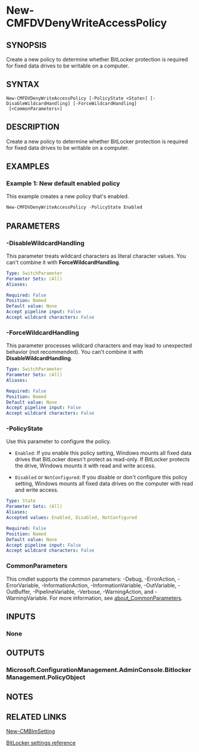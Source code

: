 ﻿---
external help file: AdminUI.PS.dll-Help.xml
Module Name: ConfigurationManager
ms.date: 08/13/2020
online version:
schema: 2.0.0
---

# New-CMFDVDenyWriteAccessPolicy

## SYNOPSIS

Create a new policy to determine whether BitLocker protection is required for fixed data drives to be writable on a computer.

## SYNTAX

```
New-CMFDVDenyWriteAccessPolicy [-PolicyState <State>] [-DisableWildcardHandling] [-ForceWildcardHandling]
 [<CommonParameters>]
```

## DESCRIPTION

Create a new policy to determine whether BitLocker protection is required for fixed data drives to be writable on a computer.

## EXAMPLES

### Example 1: New default enabled policy

This example creates a new policy that's enabled.

```powershell
New-CMFDVDenyWriteAccessPolicy -PolicyState Enabled
```

## PARAMETERS

### -DisableWildcardHandling

This parameter treats wildcard characters as literal character values. You can't combine it with **ForceWildcardHandling**.

```yaml
Type: SwitchParameter
Parameter Sets: (All)
Aliases:

Required: False
Position: Named
Default value: None
Accept pipeline input: False
Accept wildcard characters: False
```

### -ForceWildcardHandling

This parameter processes wildcard characters and may lead to unexpected behavior (not recommended). You can't combine it with **DisableWildcardHandling**.

```yaml
Type: SwitchParameter
Parameter Sets: (All)
Aliases:

Required: False
Position: Named
Default value: None
Accept pipeline input: False
Accept wildcard characters: False
```

### -PolicyState

Use this parameter to configure the policy.

- `Enabled`: If you enable this policy setting, Windows mounts all fixed data drives that BitLocker doesn't protect as read-only. If BitLocker protects the drive, Windows mounts it  with read and write access.

- `Disabled` or `NotConfigured`: If you disable or don't configure this policy setting, Windows mounts all fixed data drives on the computer with read and write access.

```yaml
Type: State
Parameter Sets: (All)
Aliases:
Accepted values: Enabled, Disabled, NotConfigured

Required: False
Position: Named
Default value: None
Accept pipeline input: False
Accept wildcard characters: False
```

### CommonParameters
This cmdlet supports the common parameters: -Debug, -ErrorAction, -ErrorVariable, -InformationAction, -InformationVariable, -OutVariable, -OutBuffer, -PipelineVariable, -Verbose, -WarningAction, and -WarningVariable. For more information, see [about_CommonParameters](http://go.microsoft.com/fwlink/?LinkID=113216).

## INPUTS

### None
## OUTPUTS

### Microsoft.ConfigurationManagement.AdminConsole.BitlockerManagement.PolicyObject
## NOTES

## RELATED LINKS

[New-CMBlmSetting](New-CMBlmSetting.md)

[BitLocker settings reference](/mem/configmgr/protect/tech-ref/bitlocker/settings#deny-write-access-to-fixed-drives-not-protected-by-bitlocker)

